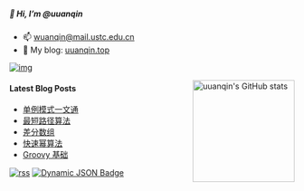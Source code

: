 ##### 👋 Hi, I’m @uuanqin

- 📫 wuanqin@mail.ustc.edu.cn
- 🔗 My blog: [uuanqin.top](https://blog.uuanqin.top/)

[![img](https://img.shields.io/badge/dynamic/json?url=https%3A%2F%2Fapi.uuanqin.top%2Fnpm_stat_author_total.json&query=%24.total&suffix=%2Ftotal&label=downloads&color=cb3837&logo=npm)](https://www.npmjs.com/~wuanqin)

<img src="https://github-readme-stats.uuanqin.top/api?username=uuanqin" alt="uuanqin's GitHub stats" height="180" align="right" />


#### Latest Blog Posts

<!-- BLOG-POST-LIST:START -->
- [单例模式一文通](https://blog.uuanqin.top/p/f7f6f747/)
- [最短路径算法](https://blog.uuanqin.top/p/9df73d67/)
- [差分数组](https://blog.uuanqin.top/p/f4bb8efc/)
- [快速幂算法](https://blog.uuanqin.top/p/9e8183d2/)
- [Groovy 基础](https://blog.uuanqin.top/p/22279b30/)
<!-- BLOG-POST-LIST:END -->

[![rss](https://img.shields.io/badge/feed-brightgreen?logo=rss&logoColor=ffffff&color=ffa500)](https://blog.uuanqin.top/atom.xml)
[![Dynamic JSON Badge](https://img.shields.io/badge/dynamic/json?url=https%3A%2F%2Fapi.follow.is%2Ffeeds%3Fid%3D57360050739377168&query=%24.data.subscriptionCount&suffix=%20subs&logo=rss&label=Follow&color=ff5c00)](https://app.follow.is/share/feeds/57360050739377168)


<!---
uuanqin/uuanqin is a ✨ special ✨ repository because its `README.md` (this file) appears on your GitHub profile.
You can click the Preview link to take a look at your changes.
--->


